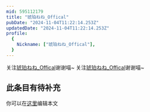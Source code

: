 ```yaml
---
mid: 595112179
title: "琥珀ねね_Offical"
pubDate: "2024-11-04T11:22:14.253Z"
updatedDate: "2024-11-04T11:22:14.253Z"
profile:
  {
    Nickname: ["琥珀ねね_Offical"],
  }
---
```


关注[琥珀ねね_Offical](https://space.bilibili.com/595112179)谢谢喵~ 关注[琥珀ねね_Offical](https://space.bilibili.com/595112179)谢谢喵~

## 此条目有待补充
你可以在[这里](https://github.com/Yuhanawa/VTuber.ICU-Content/edit/master/v/琥珀ねね_Offical/index.md)编辑本文
